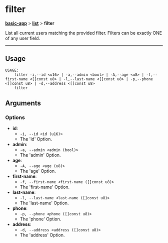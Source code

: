 # filter
__[basic-app](./basic-app.md)__ > __[list](./basic-app-list.md)__ > __filter__

List all current users matching the provided filter. Filters can be exactly ONE of any user field.

___

## Usage
```shell
USAGE:
    filter -i,--id <u16> | -a,--admin <bool> | -A,--age <u8> | -f,--first-name <[]const u8> | -l,--last-name <[]const u8> | -p,--phone <[]const u8> | -d,--address <[]const u8>
    filter 

```

## Arguments
### Options
- __id__:
    - `-i, --id <id (u16)>`
    - The 'id' Option.
- __admin__:
    - `-a, --admin <admin (bool)>`
    - The 'admin' Option.
- __age__:
    - `-A, --age <age (u8)>`
    - The 'age' Option.
- __first-name__:
    - `-f, --first-name <first-name ([]const u8)>`
    - The 'first-name' Option.
- __last-name__:
    - `-l, --last-name <last-name ([]const u8)>`
    - The 'last-name' Option.
- __phone__:
    - `-p, --phone <phone ([]const u8)>`
    - The 'phone' Option.
- __address__:
    - `-d, --address <address ([]const u8)>`
    - The 'address' Option.

